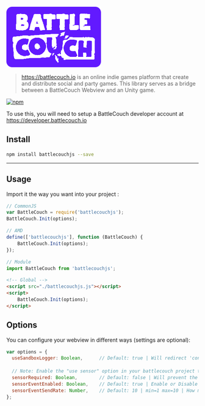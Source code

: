 ![alt tag](./assets/battlecouch_logo.png)
> https://battlecouch.io is an online indie games platform that create and distribute social and party games. This library serves as a bridge between a BattleCouch Webview and an Unity game.

[![npm](https://img.shields.io/npm/v/battlecouchjs.svg)](https://npmjs.org/package/battlecouchjs)

To use this, you will need to setup a BattleCouch developer account at
https://developer.battlecouch.io

## Install

```bash
npm install battlecouchjs --save
```

----

## Usage

Import it the way you want into your project :

```javascript
// CommonJS
var BattleCouch = require('battlecouchjs');
BattleCouch.Init(options);
```

```javascript
// AMD
define(['battlecouchjs'], function (BattleCouch) {
    BattleCouch.Init(options);
});
```

```javascript
// Module
import BattleCouch from 'battlecouchjs';
```

```html
<!-- Global -->
<script src="./battlecouchjs.js"></script>
<script>
    BattleCouch.Init(options);
</script>
```

## Options
You can configure your webview in different ways (settings are optional):

```javascript
var options = {
  useSandboxLogger: Boolean,      // Default: true | Will redirect 'console.log()', 'console.warn()' and 'console.error()' messages to the sandbox dev console
  
  // Note: Enable the "use sensor" option in your battlecouch project to use this
  sensorRequired: Boolean,        // Default: false | Will prevent the player from playing the game if the orientation & motion sensors are not supported or not available.
  sensorEventEnabled: Boolean,    // Default: true | Enable or Disable the sensor data event on start. This can be turned On or Off later.
  sensorEventSendRate: Number,    // Default: 10 | min=1 max=10 | How many times per second the sensor data will be sent.
};
```

